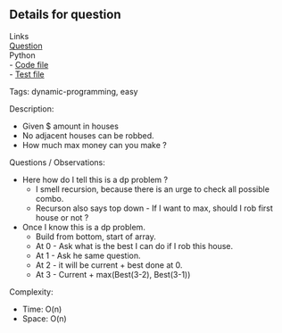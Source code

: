 ## Details for question

Links   
[Question](https://leetcode.com/problems/house-robber/solutions/?envType=study-plan-v2&envId=top-interview-150) <br>
Python  
    - [Code file](lc198_house_robber.py)  
    - [Test file](lc198_house_robber_test.py)

Tags: dynamic-programming, easy

Description:

- Given $ amount in houses
- No adjacent houses can be robbed.
- How much max money can you make ?

Questions / Observations:

- Here how do I tell this is a dp problem ? 
  - I smell recursion, because there is an urge to check all possible combo.
  - Recurson also says top down - If I want to max, should I rob first house or not ?
- Once I know this is a dp problem.
  - Build from bottom, start of array.
  - At 0 - Ask what is the best I can do if I rob this house.
  - At 1 - Ask he same question.
  - At 2 - it will be current + best done at 0.
  - At 3 - Current + max(Best(3-2), Best(3-1))

Complexity:

- Time: O(n)
- Space: O(n)
